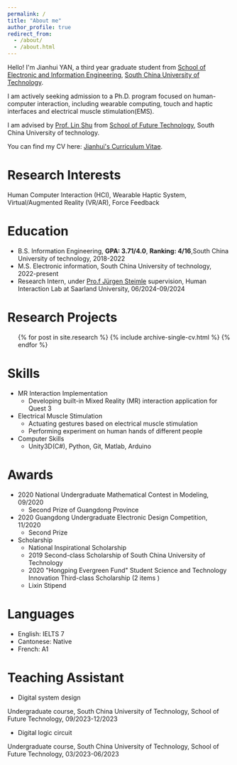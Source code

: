 ```yaml
---
permalink: /
title: "About me"
author_profile: true
redirect_from: 
  - /about/
  - /about.html
---
```


Hello! I'm Jianhui YAN, a third year graduate student from [School of Electronic and Information Engineering](https://www2.scut.edu.cn/ee/), [South China University of Technology](https://www.scut.edu.cn/). 

I am actively seeking admission to a Ph.D. program focused on human-computer interaction, including wearable computing, touch and haptic interfaces and electrical muscle stimulation(EMS).

I am advised by [Prof. Lin Shu](https://www2.scut.edu.cn/ft/2021/1102/c29779a449585/page.htm) from [School of Future Technology](https://www2.scut.edu.cn/ft/), South China University of technology.

You can find my CV here: [Jianhui's Curriculum Vitae](../assets/Curriculum_Vitae.pdf).

Research Interests
======
Human Computer Interaction (HCI), Wearable Haptic System, Virtual/Augmented Reality (VR/AR), Force Feedback

Education
======
* B.S. Information Engineering, **GPA: 3.71/4.0**, **Ranking: 4/16**,South China University of technology, 2018-2022
* M.S. Electronic information, South China University of technology, 2022-present
* Research Intern, under [Pro.f Jürgen Steimle](https://hci.cs.uni-saarland.de/people/juergen-steimle/) supervision, Human Interaction Lab at Saarland University, 06/2024-09/2024

Research Projects
======
  <ul>{% for post in site.research %}
    {% include archive-single-cv.html %}
  {% endfor %}</ul>


Skills
======
* MR Interaction Implementation
  * Developing built-in Mixed Reality (MR) interaction application for Quest 3
* Electrical Muscle Stimulation
  * Actuating gestures based on electrical muscle stimulation
  * Performing experiment on human hands of different people
* Computer Skills
  * Unity3D(C#), Python, Git, Matlab, Arduino

Awards
======
* 2020 National Undergraduate Mathematical Contest in Modeling, 09/2020
  * Second Prize of Guangdong Province
* 2020 Guangdong Undergraduate Electronic Design Competition, 11/2020
  * Second Prize
* Scholarship
  * National Inspirational Scholarship
  * 2019 Second-class Scholarship of South China University of Technology
  * 2020 "Hongping Evergreen Fund" Student Science and Technology Innovation Third-class
Scholarship (2 items )
  * Lixin Stipend


Languages
======
* English: IELTS 7
* Cantonese: Native 
* French: A1

<!-- Teaching
======
  <ul>{% for post in site.teaching %}
    {% include archive-single-cv.html %}
  {% endfor %}</ul> -->

Teaching Assistant
======
* Digital system design

Undergraduate course, South China University of Technology, School of Future Technology, 09/2023-12/2023
* Digital logic circuit

Undergraduate course, South China University of Technology, School of Future Technology, 03/2023-06/2023
